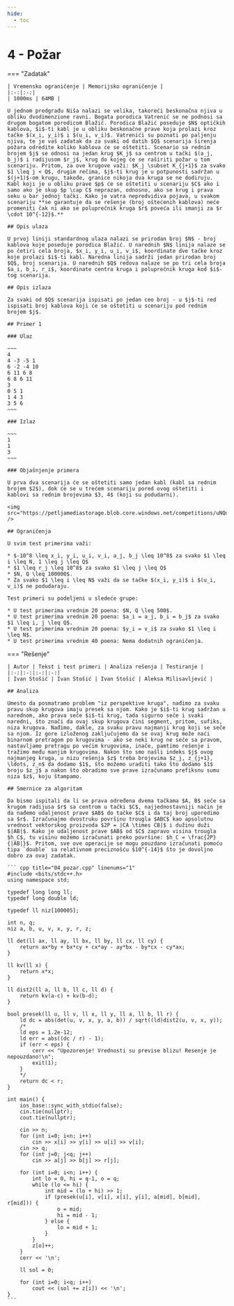 ```yaml
---
hide:
  - toc
---
```


# 4 - Požar

=== "Zadatak"
	
	| Vremensko ograničenje | Memorijsko ograničenje |
	|:-:|:-:|
	| 1000ms | 64MB |
	
	U jednom predgrađu Niša nalazi se velika, takoreći beskonačna njiva u obliku dvodimenzione ravni. Bogata porodica Vatrenić se ne podnosi sa drugom bogatom porodicom Blažić. Porodica Blažić poseduje $N$ optičkih kablova, $i$-ti kabl je u obliku beskonačne prave koja prolazi kroz tačke $(x_i, y_i)$ i $(u_i, v_i)$. Vatrenići su poznati po paljenju njiva, te je vaš zadatak da za svaki od datih $Q$ scenarija širenja požara odredite koliko kablova će se oštetiti. Scenario sa rednim brojem $j$ se odnosi na jedan krug $K_j$ sa centrom u tački $(a_j, b_j)$ i radijusom $r_j$, krug do kojeg će se raširiti požar u tom scenariju. Pritom, za ove krugove važi: $K_j \subset K_{j+1}$ za svako $1 \leq j < Q$, drugim rečima, $j$-ti krug je u potpunosti sadržan u $(j+1)$-om krugu, takođe, granice nikoja dva kruga se ne dodiruju. Kabl koji je u obliku prave $p$ će se oštetiti u scenariju $C$ ako i samo ako je skup $p \cap C$ neprazan, odnosno, ako se krug i prava seku u bar jednoj tački. Kako je vatra nepredvidiva pojava, u svakom scenariju **se garantuje da se rešenje (broj oštećenih kablova) neće promeniti čak ni ako se poluprečnik kruga $r$ poveća ili smanji za $r \cdot 10^{-12}$.**
	
	## Opis ulaza
	
	U prvoj liniji standardnog ulaza nalazi se prirodan broj $N$ - broj kablova koje poseduje porodica Blažić. U narednih $N$ linija nalaze se po četiri cela broja, $x_i, y_i, u_i, v_i$, koordinate dve tačke kroz koje prolazi $i$-ti kabl. Naredna linija sadrži jedan prirodan broj $Q$, broj scenarija. U narednih $Q$ redova nalaze se po tri cela broja $a_i, b_i, r_i$, koordinate centra kruga i poluprečnik kruga kod $i$-tog scenarija.
	
	## Opis izlaza
	
	Za svaki od $Q$ scenarija ispisati po jedan ceo broj - u $j$-ti red ispisati broj kablova koji će se oštetiti u scenariju pod rednim brojem $j$.
	
	## Primer 1
	
	### Ulaz
	
	~~~
	4
	4 -3 -5 1
	6 -2 -4 10
	6 11 6 8
	6 8 6 11
	3
	0 5 1
	1 4 3
	3 5 6
	~~~
	
	### Izlaz
	
	~~~
	1
	1
	3
	~~~
	
	### Objašnjenje primera
	
	U prva dva scenarija će se oštetiti samo jedan kabl (kabl sa rednim brojem $2$), dok će se u trećem scenariju pored ovog oštetiti i kablovi sa rednim brojevima $3, 4$ (koji su podudarni).
	
	<img src="https://petljamediastorage.blob.core.windows.net/competitions/uNQdMIo.png" />
	
	## Ograničenja
	
	U svim test primerima važi:
	
	* $-10^8 \leq x_i, y_i, u_i, v_i, a_j, b_j \leq 10^8$ za svako $1 \leq i \leq N, 1 \leq j \leq Q$ 
	* $1 \leq r_j \leq 10^8$ za svako $1 \leq j \leq Q$
	* $N, Q \leq 100000$.
	* Za svako $1 \leq i \leq N$ važi da se tačke $(x_i, y_i)$ i $(u_i, v_i)$ ne podudaraju.
	
	Test primeri su podeljeni u sledeće grupe:
	
	* U test primerima vrednim 20 poena: $N, Q \leq 500$.
	* U test primerima vrednim 20 poena: $a_i = a_j, b_i = b_j$ za svako $1 \leq i, j \leq Q$.
	* U test primerima vrednim 20 poena: $y_i = v_i$ za svako $1 \leq i \leq N$.
	* U test primerima vrednim 40 poena: Nema dodatnih ograničenja.
	
=== "Rešenje"
	
	| Autor | Tekst i test primeri | Analiza rеšenja | Testiranje |
	|:-:|:-:|:-:|:-:|
	| Ivan Stošić | Ivan Stošić | Ivan Stošić | Aleksa Milisavljević |
	
	## Analiza
	
	Umesto da posmatramo problem "iz perspektive kruga", nađimo za svaku pravu skup krugova imaju presek sa njom. Kako je $i$-ti krug sadržan u narednom, ako prava seče $i$-ti krug, tada sigurno seče i svaki naredni, što znači da ovaj skup krugova čini segment, pritom, sufiks, niza krugova. Nađimo, dakle, za svaku pravu najmanji krug koji se seče sa njom. Iz gore izloženog zaključujemo da se ovaj krug može naći binarnom pretragom po krugovima - ako se neki krug ne seče sa pravom, nastavljamo pretragu po većim krugovima, inače, pamtimo rešenje i tražimo među manjim krugovima. Nakon što smo našli indeks $j$ ovog najmanjeg kruga, u nizu rešenja $z$ treba brojevima $z_j, z_{j+1}, \ldots, z_n$ da dodamo $1$, što možemo uraditi tako što dodamo $1$ broju $z_j$ a nakon što obradimo sve prave izračunamo prefiksnu sumu niza $z$, koju štampamo. 
	
	## Smernice za algoritam
	
	Da bismo ispitali da li se prava određena dvema tačkama $A, B$ seče sa krugom radijusa $r$ sa centrom u tački $C$, najjednostavniji način je da nađemo udaljenost prave $AB$ do tačke $C$ i da taj broj uporedimo sa $r$. Izračunajmo dvostruku površinu trougla $ABC$ kao apsolutnu vrednost vektorskog proizvoda $2P = |CA \times CB|$ i dužinu duži $|AB|$. Kako je udaljenost prave $AB$ od $C$ zapravo visina trougla $h_C$, tu visinu možemo izračunati preko površine: $h_C = \frac{2P}{|AB|}$. Pritom, sve ove operacije se mogu pouzdano izračunati pomoću tipa `double` sa relativnom preciznošću $10^{-14}$ što je dovoljno dobro za ovaj zadatak.
	
	``` cpp title="04_pozar.cpp" linenums="1"
	#include <bits/stdc++.h>
	using namespace std;
	
	typedef long long ll;
	typedef long double ld;
	
	typedef ll niz[100005];
	
	int n, q;
	niz a, b, u, v, x, y, r, z;
	
	ll det(ll ax, ll ay, ll bx, ll by, ll cx, ll cy) {
		return ax*by + bx*cy + cx*ay - ay*bx - by*cx - cy*ax;
	}
	
	ll kv(ll x) {
		return x*x;
	}
	
	ll dist2(ll a, ll b, ll c, ll d) {
		return kv(a-c) + kv(b-d);
	}
	
	bool presek(ll u, ll v, ll x, ll y, ll a, ll b, ll r) {
		ld dc = abs(det(u, v, x, y, a, b)) / sqrt((ld)dist2(u, v, x, y));
		/*
		ld eps = 1.2e-12;
		ld err = abs((dc / r) - 1);
		if (err < eps) {
			cerr << "Upozorenje! Vrednosti su previse blizu! Resenje je nepouzdano!\n";
			exit(1);
		}
		*/
		return dc < r;
	}
	
	int main() {
		ios_base::sync_with_stdio(false);
		cin.tie(nullptr);
		cout.tie(nullptr);
	
		cin >> n;
		for (int i=0; i<n; i++)
			cin >> x[i] >> y[i] >> u[i] >> v[i];
		cin >> q;
		for (int j=0; j<q; j++)
			cin >> a[j] >> b[j] >> r[j];
	
		for (int i=0; i<n; i++) {
			int lo = 0, hi = q-1, o = q;
			while (lo <= hi) {
				int mid = (lo + hi) >> 1;
				if (presek(u[i], v[i], x[i], y[i], a[mid], b[mid], r[mid])) {
					o = mid;
					hi = mid - 1;
				} else {
					lo = mid + 1;
				}
			}
			z[o]++;
		}
		cerr << '\n';
	
		ll sol = 0;
	
		for (int i=0; i<q; i++)
			cout << (sol += z[i]) << '\n';
	}
	```

